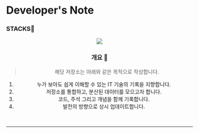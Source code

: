 # Developer's Note

### STACKS📜
<center>
  <a href="#"><img src="https://img.shields.io/badge/JavaScript-C38154?style=flat&logo=javascript&logoColor=F7DF1E"/></a>

### 개요 🔖

> 해당 저장소는 아래와 같은 목적으로 작성합니다.
1. 누가 보아도 쉽게 이해할 수 있는 IT 기술의 기록을 지향합니다.
2. 저장소를 통합하고, 분산된 데이터를 모으고자 합니다.
3. 코드, 주석 그리고 개념을 함께 기록합니다.
4. 발전의 방향으로 상시 업데이트합니다.

<br>
<hr>
<br>